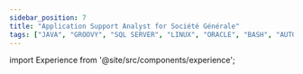 ```yaml
---
sidebar_position: 7
title: "Application Support Analyst for Société Générale"
tags: ["JAVA", "GROOVY", "SQL SERVER", "LINUX", "ORACLE", "BASH", "AUTOSYS", "KAFKA", "ANGULAR"]
---
```


import Experience from '@site/src/components/experience';

<Experience title={frontMatter.title} />